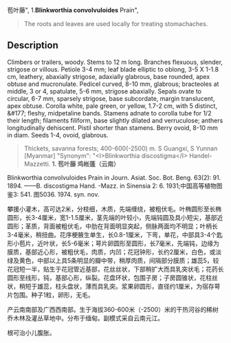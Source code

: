 苞叶藤",
1.**Blinkworthia convolvuloides** Prain",

> The roots and leaves are used locally for treating stomachaches.

## Description
Climbers or trailers, woody. Stems to 12 m long. Branches flexuous, slender, strigose or villous. Petiole 3-4 mm; leaf blade elliptic to oblong, 3-5 X 1-1.8 cm, leathery, abaxially strigose, adaxially glabrous, base rounded, apex obtuse and mucronulate. Pedicel curved, 8-10 mm, glabrous; bracteoles at middle, 3 or 4, spatulate, 5-6 mm, strigose abaxially. Sepals ovate to circular, 6-7 mm, sparsely strigose, base subcordate, margin translucent, apex obtuse. Corolla white, pale green, or yellow, 1.7-2 cm, with 5 distinct, &amp;#177; fleshy, midpetaline bands. Stamens adnate to corolla tube for 1/2 their length; filaments filiform, base slightly dilated and verruculose; anthers longitudinally dehiscent. Pistil shorter than stamens. Berry ovoid, 8-10 mm in diam. Seeds 1-4, ovoid, glabrous.

> Thickets, savanna forests; 400-600(-2500) m. S Guangxi, S Yunnan [Myanmar]
  "Synonym": "&lt;I&gt;Blinkworthia discostigma&lt;/I&gt; Handel-Mazzetti.
**1. 苞叶藤 鸡帐蓬（云南）**

Blinkworthia convolvuloides Prain in Journ. Asiat. Soc. Bot. Beng. 63(2): 91. 1894. ——B. discostigma Hand. -Mazz. in Sinensia 2: 6. 1931;中国高等植物图鉴3: 541. 图5036. 1974. syn. nov.

攀援小灌木，高可达2米，分枝细，木质，先端缠绕，被粗伏毛。叶椭圆形至长椭圆形，长3-4厘米，宽1-1.5厘米，茎先端的叶较小，先端钝圆及具小短尖，基部近圆形；革质，背面被粗伏毛，中肋在背面明显突起，侧脉两面均不明显；叶柄长3-4毫米，稍扭曲。花序梗腋生单生，长0.8-1厘米，下弯，单花，中部具3-4个匙形小苞片，近叶状，长5-6毫米；萼片卵圆形至圆形，长7毫米，先端钝，边缘为膜质，基部近心形，被粗伏毛，肉质，内凹；花冠钟形，长约2厘米，白色，或淡绿及黄色，中部以上具5条明显的瓣中带，稍厚肉质，间隔部分膜质；雄蕊5，较花冠短一半，贴生于花冠管近基部，花丝丝状，下部稍扩大而具乳突状毛；花药长圆形至线形，钝，基部心形，纵裂。花盘环状，包围子房；子房圆锥状，花柱丝状，稍短于雄蕊，柱头盘状，薄而具乳突。浆果卵圆形，直径约1厘米，为宿存萼片包围。种子1粒，卵形，无毛。

产云南南部及广西西南部。生于海拔360-600米（-2500）米的干热河谷的稀树乔木林及灌丛草地中。分布于缅甸。副模式采自云南元江。

根可治小儿腹胀。
